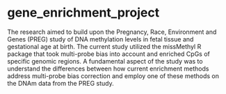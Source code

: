 # gene_enrichment_project

The research aimed to build upon the Pregnancy, Race, Environment and Genes (PREG) study of DNA methylation levels in fetal tissue and gestational age at birth. The current study utilized the missMethyl R package that took multi-probe bias into account and enriched CpGs of specific genomic regions. A fundamental aspect of the study was to understand the differences between how current enrichment methods address multi-probe bias correction and employ one of these methods on the DNAm data from the PREG study. 
